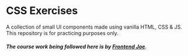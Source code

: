 # CSS Exercises

A collection of small UI components made using vanilla HTML, CSS & JS. This repository is for practicing purposes only.

##### The course work being followed here is by [Frontend Joe](https://frontendjoe.gumroad.com/l/learn-css-by-use-cases).
